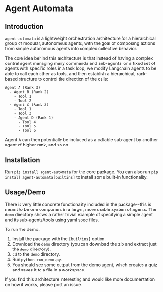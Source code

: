 # Agent Automata

## Introduction
`agent-automata` is a lightweight orchestration architecture for a hierarchical group of modular, autonomous agents, with the goal of composing actions from simple autonomous agents into complex collective behavior.

The core idea behind this architecture is that instead of having a complex central agent managing many commands and sub-agents, or a fixed set of agents with specific roles in a task loop, we modify Langchain agents to be able to call each other as tools, and then establish a hierarchical, rank-based structure to control the direction of the calls:
```
Agent A (Rank 3):
  - Agent B (Rank 2)
    - Tool 1
    - Tool 2
  - Agent C (Rank 2)
    - Tool 1
    - Tool 3
    - Agent D (Rank 1)
      - Tool 4
      - Tool 5
      - Tool 6
```
Agent A can then potentially be included as a callable sub-agent by another agent of higher rank, and so on.

## Installation
Run `pip install agent-automata` for the core package.
You can also run `pip install agent-automata[builtins]` to install some built-in functionality.

## Usage/Demo
There is very little concrete functionality included in the package--this is meant to be one component in a larger, more usable system of agents. The `demo` directory shows a rather trivial example of specifying a simple agent and its sub-agents/tools using yaml spec files.

To run the demo:
1. Install the package with the `[builtins]` option.
2. Download the `demo` directory (you can download the zip and extract just the `demo` directory).
3. `cd` to the `demo` directory.
4. Run `python run_demo.py`.
5. You should see some output from the demo agent, which creates a quiz and saves it to a file in a workspace.

If you find this architecture interesting and would like more documentation on how it works, please post an issue.
